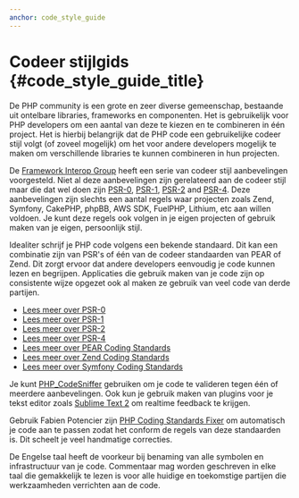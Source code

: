```yaml
---
anchor: code_style_guide
---
```


# Codeer stijlgids  {#code_style_guide_title}

De PHP community is een grote en zeer diverse gemeenschap, bestaande uit ontelbare libraries, frameworks en componenten. Het is
gebruikelijk voor PHP developers om een aantal van deze te kiezen en te combineren in één project. Het is hierbij belangrijk dat de PHP code
een gebruikelijke codeer stijl volgt (of zoveel mogelijk) om het voor andere developers mogelijk te maken om verschillende libraries te
kunnen combineren in hun projecten.

De [Framework Interop Group][fig] heeft een serie van codeer stijl aanbevelingen voorgesteld. Niet al deze aanbevelingen zijn
gerelateerd aan de codeer stijl maar die dat wel doen zijn [PSR-0][psr0], [PSR-1][psr1], [PSR-2][psr2] and [PSR-4][psr4].
Deze aanbevelingen zijn slechts een aantal regels waar projecten zoals Zend, Symfony, CakePHP, phpBB, AWS SDK, FuelPHP, Lithium, etc
aan willen voldoen. Je kunt deze regels ook volgen in je eigen projecten of gebruik maken van je eigen, persoonlijk stijl.

Idealiter schrijf je PHP code volgens een bekende standaard. Dit kan een combinatie zijn van PSR's of één van de codeer
standaarden van PEAR of Zend. Dit zorgt ervoor dat andere developers eenvoudig je code kunnen lezen en begrijpen. Applicaties
die gebruik maken van je code zijn op consistente wijze opgezet ook al maken ze gebruik van veel code van derde partijen.

* [Lees meer over PSR-0][psr0]
* [Lees meer over PSR-1][psr1]
* [Lees meer over PSR-2][psr2]
* [Lees meer over PSR-4][psr4]
* [Lees meer over PEAR Coding Standards][pear-cs]
* [Lees meer over Zend Coding Standards][zend-cs]
* [Lees meer over Symfony Coding Standards][symfony-cs]

Je kunt [PHP_CodeSniffer][phpcs] gebruiken om je code te valideren tegen één of meerdere aanbevelingen. Ook kun je gebruik
maken van plugins voor je tekst editor zoals [Sublime Text 2][st-cs] om realtime feedback te krijgen.

Gebruik Fabien Potencier zijn [PHP Coding Standards Fixer][phpcsfixer] om automatisch je code aan te passen zodat het conform de
regels van deze standaarden is. Dit scheelt je veel handmatige correcties.

De Engelse taal heeft de voorkeur bij benaming van alle symbolen en infrastructuur van je code. Commentaar mag worden geschreven
in elke taal die gemakkelijk te lezen is voor alle huidige en toekomstige partijen die werkzaamheden verrichten aan de code.

[fig]: http://www.php-fig.org/
[psr0]: https://github.com/php-fig/fig-standards/blob/master/accepted/PSR-0.md
[psr1]: https://github.com/php-fig/fig-standards/blob/master/accepted/PSR-1-basic-coding-standard.md
[psr2]: https://github.com/php-fig/fig-standards/blob/master/accepted/PSR-2-coding-style-guide.md
[psr4]: https://github.com/php-fig/fig-standards/blob/master/accepted/PSR-4-autoloader.md
[pear-cs]: http://pear.php.net/manual/en/standards.php
[zend-cs]: http://framework.zend.com/wiki/display/ZFDEV2/Coding+Standards
[symfony-cs]: http://symfony.com/doc/current/contributing/code/standards.html
[phpcs]: http://pear.php.net/package/PHP_CodeSniffer/
[st-cs]: https://github.com/benmatselby/sublime-phpcs
[phpcsfixer]: http://cs.sensiolabs.org/
